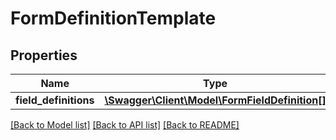 # FormDefinitionTemplate

## Properties
Name | Type | Description | Notes
------------ | ------------- | ------------- | -------------
**field_definitions** | [**\Swagger\Client\Model\FormFieldDefinition[]**](FormFieldDefinition.md) |  | [optional] 

[[Back to Model list]](../README.md#documentation-for-models) [[Back to API list]](../README.md#documentation-for-api-endpoints) [[Back to README]](../README.md)



